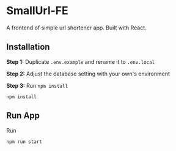 # SmallUrl-FE

A frontend of simple url shortener app. Built with React.

## Installation

**Step 1:** Duplicate `.env.example` and rename it to `.env.local`

**Step 2:** Adjust the database setting with your own's environment

**Step 3:** Run `npm install` 

```
npm install
```

## Run App

Run

```
npm run start
```